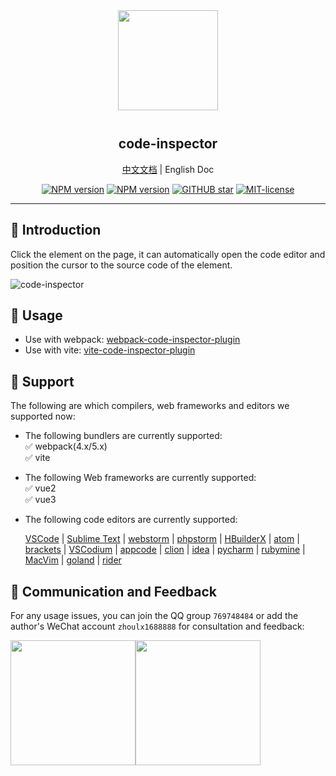 <div align="center">
<img src="https://user-images.githubusercontent.com/73059627/230129140-6e7a7eb7-4c78-4a58-b4aa-fcb7c2a6c95f.png" width=160px" style="margin-bottom: 12px;" />

<p align="center">
  <h2>code-inspector</h2>
  <a href="https://github.com/zh-lx/code-inspector/blob/main/README.md">中文文档</a>
  | <span>English Doc</span>
</p>

[![NPM version](https://img.shields.io/npm/v/webpack-code-inspector-plugin/latest?label=webpack-code-inspector-plugin&style=plastic)](https://www.npmjs.com/package/webpack-code-inspector-plugin)
[![NPM version](https://img.shields.io/npm/v/vite-code-inspector-plugin/latest?label=vite-code-inspector-plugin&style=plastic)](https://www.npmjs.com/package/vite-code-inspector-plugin)
[![GITHUB star](https://img.shields.io/github/stars/zh-lx/code-inspector.svg)](https://github.com/zh-lx/code-inspector)
[![MIT-license](https://img.shields.io/npm/l/code-inspector.svg)](https://opensource.org/licenses/MIT)

</div>

<hr />

## 📖 Introduction

Click the element on the page, it can automatically open the code editor and position the cursor to the source code of the element.

![code-inspector](https://user-images.githubusercontent.com/73059627/227070438-6e40e112-6f1d-4f67-9f26-53986bff77c3.gif)

## 🌈 Usage

- Use with webpack: [webpack-code-inspector-plugin](https://github.com/zh-lx/code-inspector/blob/main/packages/webpack-plugin/README-EN.md)
- Use with vite: [vite-code-inspector-plugin](https://github.com/zh-lx/code-inspector/blob/main/packages/vite-plugin/README-EN.md)

## 🎨 Support

The following are which compilers, web frameworks and editors we supported now:

- The following bundlers are currently supported:<br />
  ✅ webpack(4.x/5.x)<br />
  ✅ vite
- The following Web frameworks are currently supported:<br />
  ✅ vue2<br />
  ✅ vue3
- The following code editors are currently supported:

  [VSCode](https://code.visualstudio.com/) | [Sublime Text](https://www.sublimetext.com/) | [webstorm](https://www.jetbrains.com/webstorm/) | [phpstorm](https://www.jetbrains.com/phpstorm/) | [HBuilderX](https://www.dcloud.io/hbuilderx.html) | [atom](https://atom.io/) | [brackets](https://brackets.io/) | [VSCodium](https://vscodium.com/) | [appcode](https://www.jetbrains.com/objc/) | [clion](https://www.jetbrains.com/clion/) | [idea](https://www.jetbrains.com/idea/) | [pycharm](https://www.jetbrains.com/pycharm/) | [rubymine](https://www.jetbrains.com/ruby/) | [MacVim](https://macvim-dev.github.io/macvim/) | [goland](https://www.jetbrains.com/go/) | [rider](https://www.jetbrains.com/rider/)

## 📧 Communication and Feedback

For any usage issues, you can join the QQ group `769748484` or add the author's WeChat account `zhoulx1688888` for consultation and feedback:

<div style="display: flex;">
  <img src="https://github.com/zh-lx/code-inspector/assets/73059627/b107aac0-0582-4392-b2c5-c375ccc4fedc" width="200" />
  <img src="https://user-images.githubusercontent.com/73059627/226233691-848b2a40-f1a9-414e-a80f-3fc6c6209eb1.png" width="200" />
</div>

